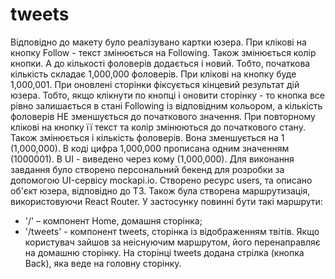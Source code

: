 # tweets

  Відповідно до макету було реалізувано картки юзера. При клікові на кнопку Follow - текст змінюється на Following. Також змінюється колір кнопки. А до 
кількості фоловерів додається і новий. Тобто, початкова кількість складає 1,000,000 фоловерів. При клікові на кнопку буде 1,000,001. При оновлені сторінки 
фіксується кінцевий результат дій юзера. Тобто, якщо клікнути по кнопці і оновити сторінку - то кнопка все рівно залишається в стані Following із відповідним 
кольором, а кількість фоловерів НЕ зменшується до початкового значення. При повторному клікові на кнопку її текст та колір змінюються до початкового стану. 
Також змінюється і кількість фоловерів. Вона зменшується на 1 (1,000,000). В коді цифра 1,000,000 прописана одним значенням (1000001). В UI - виведено через 
кому (1,000,000).
  Для виконання завдання було створено персональний бекенд для розробки за допомогою UI-сервісу mockapi.io. Створено ресурс users, та описано об'єкт юзера, 
відповідно до ТЗ.
  Також була створена маршрутизація, використовуючи React Router. У застосунку повинні бути такі маршрути: 
  - '/' – компонент Home, домашня сторінка;
  - '/tweets' - компонент tweets, сторінка із відображенням твітів.
Якщо користувач зайшов за неіснуючим маршрутом, його перенаправляє на домашню сторінку. На сторінці tweets додана стрілка (кнопка Back), яка веде на головну сторінку.
